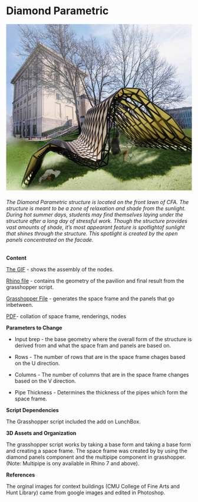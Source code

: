 # Diamond Parametric 

<p align="center">
    <img src="https://raw.githubusercontent.com/nmenon005/BhavsarMenonHomM6/main/fcd4renderview1.jpg" />
</p>

###### The Diamond Parametric structure is located on the front lawn of CFA. The structure is meant to be a zone of relaxation and shade from the sunlight. During hot summer days, students may find themselves laying under the structure after a long day of stressful work. Though the structure provides vast amounts of shade, it’s most appearant feature is spotlightof sunlight that shines through the structure. This spotlight is created by the open panels concentrated on the facade. 

**Content** 

[The GIF](https://drive.google.com/file/d/1QAdq-9esMrT-bePc5J-s4v1IA4N8WTb5/view?usp=sharing) - shows the assembly of the nodes. 
 
[Rhino file](https://drive.google.com/file/d/1xbqSAOVQW1j8a9ieal82zGQHMOWOmGtv/view?usp=sharing) - contains the geometry of the pavilion and final result from the grasshopper script. 
 
[Grasshopper File](https://drive.google.com/file/d/1Rg-0ocuyb4OfsNolPBylRTsa6LMPeFDA/view?usp=sharing) - generates the space frame and the panels that go inbetween. 
 
[PDF](https://drive.google.com/file/d/1SIb6xAm_3C6eQBihXDwRzzn65J4NFqgp/view?usp=sharing)- collation of space frame, renderings, nodes

**Parameters to Change**

* Input brep - the base geometry where the overall form of the structure is derived from and what the space fram and panels are based on.   
* Rows - The number of rows that are in the space frame chages based on the U direction. 

* Columns - The number of columns that are in the space frame changes based on the V direction. 

* Pipe Thickness - Determines the thickness of the pipes which form the space frame. 

**Script Dependencies**

The Grasshopper script included the add on LunchBox. 



**3D Assets and Organization**

The grasshopper script works by taking a base form and taking a base form and creating a space frame. The space frame was created by by using the diamond panels component and the multipipe component in grasshopper. (Note: Multipipe is ony available in Rhino 7 and above). 

**References** 

The orginal images for context buildings (CMU College of Fine Arts and Hunt Library) came from google images and edited in Photoshop. 

